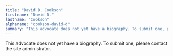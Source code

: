 ```yaml
---
title: "David D. Cookson"
firstname: "David D."
lastname: "Cookson"
alphaname: "cookson-david-d"
summary: "This advocate does not yet have a biography. To submit one, please contact the site administrator."
---
```

This advocate does not yet have a biography. To submit one, please contact the site administrator.

